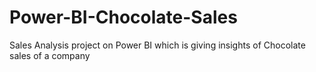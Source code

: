 # Power-BI-Chocolate-Sales
Sales Analysis project on Power BI which is giving insights of Chocolate sales of a company
